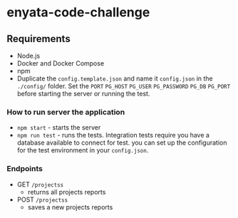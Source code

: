 # enyata-code-challenge

## Requirements

- Node.js
- Docker and Docker Compose
- npm
- Duplicate the `config.template.json` and name it `config.json` in the `./config/` folder. Set the
  `PORT`
  `PG_HOST`
  `PG_USER`
  `PG_PASSWORD`
  `PG_DB`
  `PG_PORT` before starting the server or running the test.

### How to run server the application

- `npm start` - starts the server
- `npm run test` - runs the tests. Integration tests require you have a database available to connect for test. you can set up the configuration for the test environment in your `config.json`.

### Endpoints

- GET `/projectss`
  - returns all projects reports
- POST `/projectss`
  - saves a new projects reports
